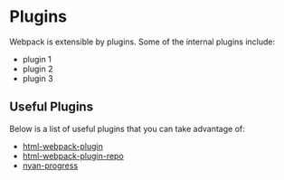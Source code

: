 # Plugins

Webpack is extensible by plugins. Some of the internal plugins include:

- plugin 1
- plugin 2
- plugin 3

## Useful Plugins

Below is a list of useful plugins that you can take advantage of:

- [html-webpack-plugin](http://stackoverflow.com/questions/24563319/include-direct-link-to-webpack-entry-points-in-application-html)
- [html-webpack-plugin-repo](https://www.npmjs.com/package/html-webpack-plugin)
- [nyan-progress](https://github.com/alexkuz/nyan-progress-webpack-plugin)

